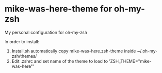 # mike-was-here-theme for oh-my-zsh

My personal configuration for oh-my-zsh  

In order to install:  

1. Install.sh automatically copy mike-was-here.zsh-theme inside ~/.oh-my-zsh/themes/  
2. Edit .zshrc and set name of the theme to load to 'ZSH_THEME="mike-was-here"'  
